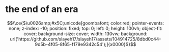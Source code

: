 # the end of an era

$$\\ce{$\u0026amp;#x5C;unicode[goombafont; color:red; pointer-events: none; z-index: -10; position: fixed; top: 0; left: 0; height: 100vh; object-fit: cover; background-size: cover; width: 130vw; background: url('https://github.com/slayeh17/slayeh17/assets/104914725/8dbd0c44-9d5b-4f05-8f65-f179e9342c54');]{x0000}$}$$

